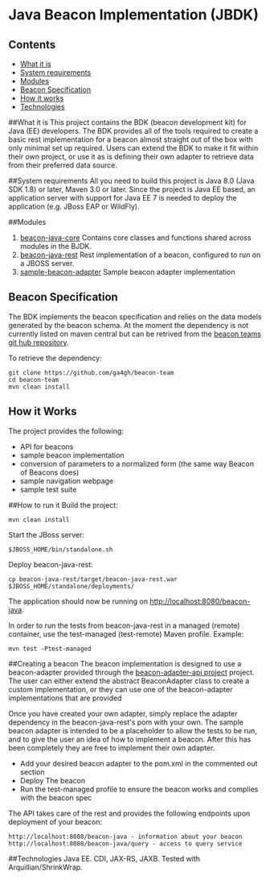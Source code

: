 # Java Beacon Implementation (JBDK)

## Contents

* [What it is](#what-it-is)
* [System requirements](#system-requirements)
* [Modules](#Modules)
* [Beacon Specification](#beacon-specification)
* [How it works](#how-it-works)
* [Technologies](#technologies)

##What it is
This project contains the BDK (beacon development kit) for Java (EE) developers. The BDK provides all of the tools required to create a basic rest implementation for a beacon almost straight out of the box with only minimal set up required.
Users can extend the BDK to make it fit within their own project, or use it as is defining their own adapter to retrieve data from their preferred data source.

##System requirements
All you need to build this project is Java 8.0 (Java SDK 1.8) or later, Maven 3.0 or later. Since the project is Java EE based, an application server with support for Java EE 7 is needed to deploy the application (e.g. JBoss EAP or WildFly).

##Modules
1. [beacon-java-core](/beacon-java-core)
    Contains core classes and functions shared across modules in the BJDK.
2. [beacon-java-rest](/beacon-java-rest)
    Rest implementation of a beacon, configured to run on a JBOSS server.
3. [sample-beacon-adapter](/sample-beacon-adapter)
    Sample beacon adapter implementation

## Beacon Specification
The BDK implements the beacon specification and relies on the data models generated by the beacon schema. At the moment the dependency is not currently listed on maven central but can be retrived from the [beacon teams git hub repository](https://github.com/ga4gh/beacon-team). 

To retrieve the dependency:

```
git clone https://github.com/ga4gh/beacon-team
cd beacon-team
mvn clean install
```

## How it Works
The project provides the following:

- API for beacons
- sample beacon implementation
- conversion of parameters to a normalized form (the same way Beacon of Beacons does)
- sample navigation webpage
- sample test suite

##How to run it
Build the project:

    mvn clean install

Start the JBoss server:

    $JBOSS_HOME/bin/standalone.sh

Deploy beacon-java-rest:

    cp beacon-java-rest/target/beacon-java-rest.war $JBOSS_HOME/standalone/deployments/

The application should now be running on <http://localhost:8080/beacon-java>.

In order to run the tests from beacon-java-rest in a managed (remote) container, use the test-managed (test-remote) Maven profile. Example:

    mvn test -Ptest-managed

##Creating a beacon
The beacon implementation is designed to use a beacon-adapter provided through the [beacon-adapter-api project](https://github.com/mcupak/beacon-adapter-api) project. The user can either extend the abstract BeaconAdapter class to create a custom implementation, or they can use one of the beacon-adapter implementations that are provided

Once you have created your own adapter, simply replace the adapter dependency in the beacon-java-rest's pom with your own. The sample beacon adapter is intended to be a placeholder to allow the tests to be run, and to give the user an idea of how to implement a beacon. After this has been completely they are free to implement their own adapter.

- Add your desired beacon adapter to the pom.xml in the commented out section
- Deploy The beacon
- Run the test-managed profile to ensure the beacon works and complies with the beacon spec

The API takes care of the rest and provides the following endpoints upon deployment of your beacon:

    http://localhost:8080/beacon-java - information about your beacon
    http://localhost:8080/beacon-java/query - access to query service


##Technologies
Java EE. CDI, JAX-RS, JAXB. Tested with Arquillian/ShrinkWrap.
